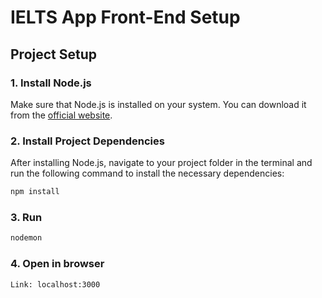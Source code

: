 # IELTS App Front-End Setup

## Project Setup

### 1. Install Node.js
Make sure that Node.js is installed on your system. You can download it from the [official website](https://nodejs.org/).

### 2. Install Project Dependencies
After installing Node.js, navigate to your project folder in the terminal and run the following command to install the necessary dependencies:

```bash
npm install
```

### 3. Run

```bash
nodemon
```

### 4. Open in browser 
```bash
Link: localhost:3000
```
